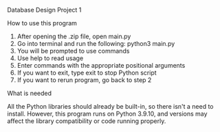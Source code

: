 Database Design Project 1

How to use this program

1. After opening the .zip file, open main.py
2. Go into terminal and run the following: python3 main.py
3. You will be prompted to use commands
4. Use help to read usage
5. Enter commands with the appropriate positional arguments
6. If you want to exit, type exit to stop Python script
7. If you want to rerun program, go back to step 2

What is needed

All the Python libraries should already be built-in, so there isn't a need to install. However, this program runs on Python 3.9.10, 
and versions may affect the library compatibility or code running properly.
